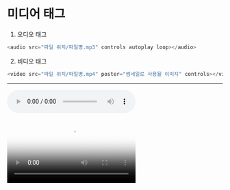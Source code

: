 미디어 태그
===
1. 오디오 태그
```js
<audio src="파일 위치/파일명.mp3" controls autoplay loop></audio>
```

2. 비디오 태그
```js
<video src="파일 위치/파일명.mp4" poster="썸네일로 사용될 이미지" controls></video>
```

***

<audio src="파일 위치/파일명.mp3" controls autoplay loop></audio>

<video src="파일 위치/파일명.mp4" poster="썸네일로 사용될 이미지" controls></video>